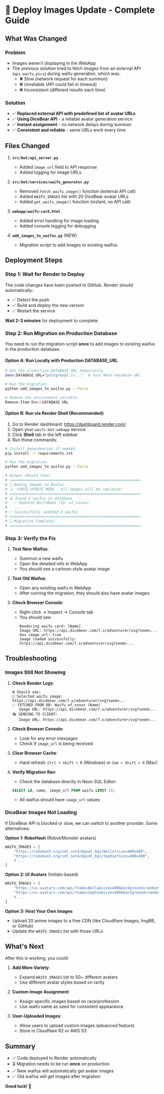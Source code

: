 # 🎨 Deploy Images Update - Complete Guide

## What Was Changed

### Problem
- Images weren't displaying in the WebApp
- The previous solution tried to fetch images from an external API (`api.waifu.pics`) during waifu generation, which was:
  - ❌ Slow (network request for each summon)
  - ❌ Unreliable (API could fail or timeout)
  - ❌ Inconsistent (different results each time)

### Solution
- ✅ **Replaced external API with predefined list of avatar URLs**
- ✅ **Using DiceBear API** - a reliable avatar generation service
- ✅ **Instant assignment** - no network delays during summon
- ✅ **Consistent and reliable** - same URLs work every time

## Files Changed

1. **`src/bot/api_server.py`**
   - Added `image_url` field to API response
   - Added logging for image URLs

2. **`src/bot/services/waifu_generator.py`**
   - Removed `fetch_waifu_image()` function (external API call)
   - Added `WAIFU_IMAGES` list with 20 DiceBear avatar URLs
   - Added `get_waifu_image()` function (instant, no API call)

3. **`webapp/waifu-card.html`**
   - Added error handling for image loading
   - Added console logging for debugging

4. **`add_images_to_waifus.py`** (NEW)
   - Migration script to add images to existing waifus

## Deployment Steps

### Step 1: Wait for Render to Deploy
The code changes have been pushed to GitHub. Render should automatically:
- ✅ Detect the push
- ✅ Build and deploy the new version
- ✅ Restart the service

**Wait 2-3 minutes** for deployment to complete.

### Step 2: Run Migration on Production Database

You need to run the migration script **once** to add images to existing waifus in the production database.

#### Option A: Run Locally with Production DATABASE_URL

```bash
# Set the production DATABASE_URL temporarily
$env:DATABASE_URL="postgresql://..."  # Your Neon database URL

# Run the migration
python add_images_to_waifus.py --force

# Remove the environment variable
Remove-Item Env:\DATABASE_URL
```

#### Option B: Run via Render Shell (Recommended)

1. Go to Render dashboard: https://dashboard.render.com/
2. Open your `waifu-bot-webapp` service
3. Click **Shell** tab in the left sidebar
4. Run these commands:

```bash
# Install dependencies if needed
pip install -r requirements.txt

# Run the migration
python add_images_to_waifus.py --force

# Output should show:
# ============================================================
# 🎨 Adding Images to Waifus
# ⚠️  FORCE UPDATE MODE - All images will be replaced!
# ============================================================
# 📊 Found X waifus in database
#   ✅ Updated WaifuName (ID: wf_xxxxx)
#   ...
# ✅ Successfully updated X waifus
# ============================================================
# 🎉 Migration Complete!
# ============================================================
```

### Step 3: Verify the Fix

1. **Test New Waifus**:
   - Summon a new waifu
   - Open the detailed info in WebApp
   - You should see a cartoon-style avatar image

2. **Test Old Waifus**:
   - Open any existing waifu in WebApp
   - After running the migration, they should also have avatar images

3. **Check Browser Console**:
   - Right-click → Inspect → Console tab
   - You should see:
     ```
     Rendering waifu card: [Name]
     Image URL: https://api.dicebear.com/7.x/adventurer/svg?seed=...
     Has image_url: true
     Image loaded successfully: https://api.dicebear.com/7.x/adventurer/svg?seed=...
     ```

## Troubleshooting

### Images Still Not Showing

1. **Check Render Logs**:
   ```
   # Should see:
   🎨 Selected waifu image: https://api.dicebear.com/7.x/adventurer/svg?seed=...
   ✅ FETCHED FROM DB: Waifu wf_xxxxx (Name)
      Image URL: https://api.dicebear.com/7.x/adventurer/svg?seed=...
   📤 SENDING TO CLIENT:
      Image URL: https://api.dicebear.com/7.x/adventurer/svg?seed=...
   ```

2. **Check Browser Console**:
   - Look for any error messages
   - Check if `image_url` is being received

3. **Clear Browser Cache**:
   - Hard refresh: `Ctrl + Shift + R` (Windows) or `Cmd + Shift + R` (Mac)

4. **Verify Migration Ran**:
   - Check the database directly in Neon SQL Editor:
   ```sql
   SELECT id, name, image_url FROM waifu LIMIT 10;
   ```
   - All waifus should have `image_url` values

### DiceBear Images Not Loading

If DiceBear API is blocked or slow, we can switch to another provider. Some alternatives:

**Option 1: RoboHash** (Robot/Monster avatars)
```python
WAIFU_IMAGES = [
    "https://robohash.org/set_set4/bgset_bg1/Bella?size=400x400",
    "https://robohash.org/set_set4/bgset_bg1/Sophie?size=400x400",
    # ...
]
```

**Option 2: UI Avatars** (Initials-based)
```python
WAIFU_IMAGES = [
    "https://ui-avatars.com/api/?name=Bella&size=400&background=random",
    "https://ui-avatars.com/api/?name=Sophie&size=400&background=random",
    # ...
]
```

**Option 3: Host Your Own Images**
- Upload 20 anime images to a free CDN (like Cloudflare Images, ImgBB, or GitHub)
- Update the `WAIFU_IMAGES` list with those URLs

## What's Next

After this is working, you could:

1. **Add More Variety**:
   - Expand `WAIFU_IMAGES` list to 50+ different avatars
   - Use different avatar styles based on rarity

2. **Custom Image Assignment**:
   - Assign specific images based on race/profession
   - Use waifu name as seed for consistent appearance

3. **User-Uploaded Images**:
   - Allow users to upload custom images (advanced feature)
   - Store in Cloudflare R2 or AWS S3

## Summary

- ✅ Code deployed to Render automatically
- ⏳ Migration needs to be run **once** on production
- ✅ New waifus will automatically get avatar images
- ✅ Old waifus will get images after migration

**Good luck! 🎉**

